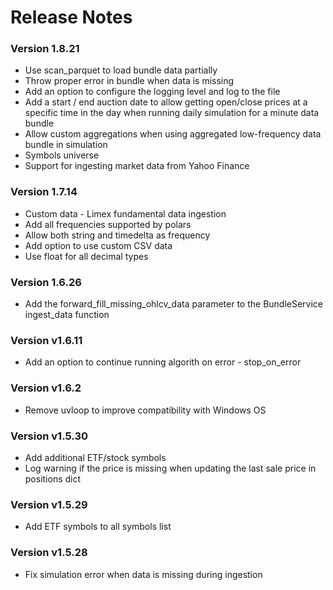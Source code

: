 # Release Notes

### Version 1.8.21
- Use scan_parquet to load bundle data partially
- Throw proper error in bundle when data is missing
- Add an option to configure the logging level and log to the file
- Add a start / end auction date to allow getting open/close prices at a specific time in the day when running daily simulation for a minute data bundle
- Allow custom aggregations when using aggregated low-frequency data bundle in simulation
- Symbols universe
- Support for ingesting market data from Yahoo Finance

### Version 1.7.14
- Custom data - Limex fundamental data ingestion
- Add all frequencies supported by polars
- Allow both string and timedelta as frequency
- Add option to use custom CSV data
- Use float for all decimal types

### Version 1.6.26
- Add the forward_fill_missing_ohlcv_data parameter to the BundleService ingest_data function

### Version v1.6.11
- Add an option to continue running algorith on error - stop_on_error

### Version v1.6.2
- Remove uvloop to improve compatibility with Windows OS

### Version v1.5.30
- Add additional ETF/stock symbols
- Log warning if the price is missing when updating the last sale price in positions dict

### Version v1.5.29
- Add ETF symbols to all symbols list

### Version v1.5.28
- Fix simulation error when data is missing during ingestion
